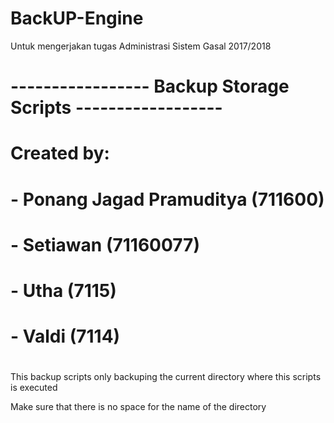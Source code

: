 # BackUP-Engine
Untuk mengerjakan tugas Administrasi Sistem Gasal 2017/2018

# ----------------- Backup Storage Scripts ------------------ #

# Created by:                                                #
# - Ponang Jagad Pramuditya (711600)                      #
# - Setiawan (71160077)                                     #
# - Utha (7115)                                        #
# - Valdi (7114)                                       #
#                                                           #

This backup scripts only backuping the current directory where this scripts is executed

Make sure that there is no space for the name of the directory
